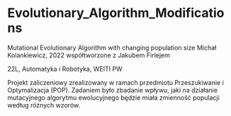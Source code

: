 # Evolutionary_Algorithm_Modifications
Mutational Evolutionary Algorithm with changing population size
Michał Kolankiewicz, 2022
współtworzone z Jakubem Firlejem

22L, Automatyka i Robotyka, WEITI PW

Projekt zaliczeniowy zrealizowany w ramach przedmiotu Przeszukiwanie i Optymalizacja (POP). 
Zadaniem było zbadanie wpływu, jaki na działanie mutacyjnego algorytmu ewolucyjnego będzie miała zmienność populacji według różnych wzorów.
